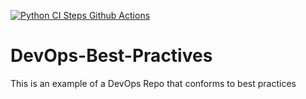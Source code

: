 [![Python CI Steps Github Actions](https://github.com/seszenyi/DevOps-Best-Practices/actions/workflows/main.yml/badge.svg)](https://github.com/seszenyi/DevOps-Best-Practices/actions/workflows/main.yml)

# DevOps-Best-Practives
This is an example of a DevOps Repo that conforms to best practices
